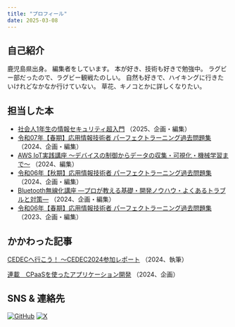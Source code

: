 ```yaml
---
title: "プロフィール"
date: 2025-03-08
---
```


## 自己紹介
鹿児島県出身。
編集者をしています。
本が好き、技術も好きで勉強中。
ラグビー部だったので、ラグビー観戦たのしい。
自然も好きで、ハイキングに行きたいけれどなかなか行けていない。
草花、キノコとかに詳しくなりたい。

## 担当した本
- [社会人1年生の情報セキュリティ超入門](https://gihyo.jp/book/2025/978-4-297-14722-8)   （2025、企画・編集）
- [令和07年【春期】応用情報技術者 パーフェクトラーニング過去問題集](https://gihyo.jp/book/2024/978-4-297-14608-5)   （2024、企画・編集）
- [AWS IoT実践講座 ～デバイスの制御からデータの収集・可視化・機械学習まで～](https://gihyo.jp/book/2024/978-4-297-14518-7) （2024、編集）
- [令和06年【秋期】応用情報技術者 パーフェクトラーニング過去問題集](https://gihyo.jp/book/2024/978-4-297-14224-7)   （2024、企画・編集）
- [Bluetooth無線化講座 ―プロが教える基礎・開発ノウハウ・よくあるトラブルと対策―](https://gihyo.jp/book/2024/978-4-297-14037-3) （2024、企画・編集）
- [令和06年【春期】応用情報技術者 パーフェクトラーニング過去問題集](https://gihyo.jp/book/2023/978-4-297-13847-9)   （2023、企画・編集）


## かかわった記事
[CEDECへ行こう！ ～CEDEC2024参加レポート]([#](https://gihyo.jp/article/2024/11/cedec2024-report))    （2024、執筆）

[連載　CPaaSを使ったアプリケーション開発](https://gihyo.jp/list/group/CPaaS%E3%82%92%E4%BD%BF%E3%81%A3%E3%81%9F%E3%82%A2%E3%83%97%E3%83%AA%E3%82%B1%E3%83%BC%E3%82%B7%E3%83%A7%E3%83%B3%E9%96%8B%E7%99%BA#rt:/article/2024/08/cpaas-01)   （2024、企画）


## SNS & 連絡先

[![GitHub](https://img.shields.io/badge/-181717?style=flat-square&logo=github&logoColor=white)](https://github.com/Rkobuki)
[![X](https://img.shields.io/badge/-000000?style=flat-square&logo=x&logoColor=white)](https://twitter.com/your-twitter-handle)
